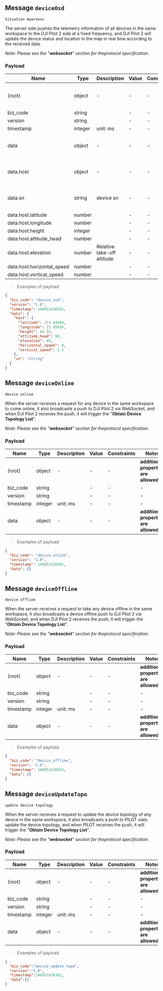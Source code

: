 ## Message `deviceOsd`

`Situation Awarness`

The server side pushes the telemetry information of all devices in the same workspace to the DJI Pilot 2 side at a fixed frequency, and DJI Pilot 2 will update the device status and location in the map in real time according to the received data.

*Note: Please see the "**websocket**" section for theprotocol specification*.

### Payload

| Name | Type | Description | Value | Constraints | Notes |
|---|---|---|---|---|---|
| (root) | object | - | - | - | **additional properties are allowed** |
| biz_code | string |  | - | - | - |
| version | string |  | - | - | - |
| timestamp | integer | unit: ms | - | - | - |
| data | object | - | - | - | **additional properties are allowed** |
| data.host | object | - | - | - | **additional properties are allowed** |
| data.sn| string| device sn | - | - | **additional properties are allowed** |
| data.host.latitude | number |  | - | - | - |
| data.host.longitude | number |  | - | - | - |
| data.host.height | integer |  | - | - | - |
| data.host.attitude_head | number |  | - | - | - |
| data.host.elevation | number | Relative take-off altitude | - | - | - |
| data.host.horizontal_speed | number |  | - | - | - |
| data.host.vertical_speed | number |  | - | - | - |

> Examples of payload

```json
{
  "biz_code": "device_osd",
  "version": "1.0",
  "timestamp": 146052438362,
  "data": {
    "host": {
      "latitude": 113.44444,
      "longitude": 23.45656,
      "height": 44.35,
      "attitude_head": 90,
      "elevation": 40,
      "horizontal_speed": 0,
      "vertical_speed": 2.3
    },
    "sn": "string"
  }
}
```


## Message `deviceOnline`

`device online`

When the server receives a request for any device in the same workspace to come online, it also broadcasts a push to DJI Pilot 2 via WebSocket, and when DJI Pilot 2 receives the push, it will trigger the "**Obtain Device Topology List**".

*Note: Please see the "**websocket**" section for theprotocol specification*.

### Payload

| Name | Type | Description | Value | Constraints | Notes |
|---|---|---|---|---|---|
| (root) | object | - | - | - | **additional properties are allowed** |
| biz_code | string |  | - | - | - |
| version | string |  | - | - | - |
| timestamp | integer | unit: ms | - | - | - |
| data | object | - | - | - | **additional properties are allowed** |

> Examples of payload

```json
{
  "biz_code": "device_online",
  "version": "1.0",
  "timestamp": 146052438362,
  "data": {}
}
```


## Message `deviceOffline`

`device offline`


When the server receives a request to take any device offline in the same workspace, it also broadcasts a device offline push to DJI Pilot 2 via WebSocket, and when DJI Pilot 2 receives the push, it will trigger the "**Obtain Device Topology List**".

*Note: Please see the "**websocket**" section for theprotocol specification*.

### Payload

| Name | Type | Description | Value | Constraints | Notes |
|---|---|---|---|---|---|
| (root) | object | - | - | - | **additional properties are allowed** |
| biz_code | string |             | - | - | - |
| version | string |             | - | - | - |
| timestamp | integer | unit: ms    | - | - | - |
| data | object | - | - | - | **additional properties are allowed** |

> Examples of payload

```json
{
  "biz_code": "device_offline",
  "version": "1.0",
  "timestamp": 146052438362,
  "data": {}
}
```


## Message `deviceUpdateTopo`

`update device topology `

When the server receives a request to update the device topology of any device in the same workspace, it also broadcasts a push to PILOT viato update the device topology, and when PILOT receives the push, it will trigger the "**Obtain Device Topology List**".

*Note: Please see the "**websocket**" section for theprotocol specification*.

### Payload

| Name | Type | Description | Value | Constraints | Notes |
|---|---|---|---|---|---|
| (root) | object | - | - | - | **additional properties are allowed** |
| biz_code | string |             | - | - | - |
| version | string |             | - | - | - |
| timestamp | integer | unit: ms    | - | - | - |
| data | object | - | - | - | **additional properties are allowed** |
> Examples of payload

```json
{
  "biz_code":"device_update_topo",
  "version":"1.0",
  "timestamp":146052438362,
  "data":{}
}
```